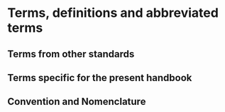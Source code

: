 # Terms, definitions and abbreviated terms

## Terms from other standards



## Terms specific for the present handbook


## Convention and Nomenclature


